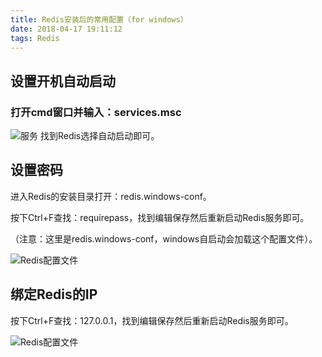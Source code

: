 ```yaml
---
title: Redis安装后的常用配置（for windows）
date: 2018-04-17 19:11:12
tags: Redis
---
```

## 设置开机自动启动

### 打开cmd窗口并输入：services.msc
![服务](https://img-blog.csdn.net/20180125220953786?watermark/2/text/aHR0cDovL2Jsb2cuY3Nkbi5uZXQvaGtoaGti/font/5a6L5L2T/fontsize/400/fill/I0JBQkFCMA==/dissolve/70/gravity/SouthEast)
找到Redis选择自动启动即可。

## 设置密码

进入Redis的安装目录打开：redis.windows-conf。

按下Ctrl+F查找：requirepass，找到编辑保存然后重新启动Redis服务即可。

（注意：这里是redis.windows-conf，windows自启动会加载这个配置文件）。

![Redis配置文件](https://img-blog.csdn.net/20180125235022199?watermark/2/text/aHR0cDovL2Jsb2cuY3Nkbi5uZXQvaGtoaGti/font/5a6L5L2T/fontsize/400/fill/I0JBQkFCMA==/dissolve/70/gravity/SouthEast)

## 绑定Redis的IP
按下Ctrl+F查找：127.0.0.1，找到编辑保存然后重新启动Redis服务即可。

![Redis配置文件](https://img-blog.csdn.net/20180125235857019?watermark/2/text/aHR0cDovL2Jsb2cuY3Nkbi5uZXQvaGtoaGti/font/5a6L5L2T/fontsize/400/fill/I0JBQkFCMA==/dissolve/70/gravity/SouthEast)